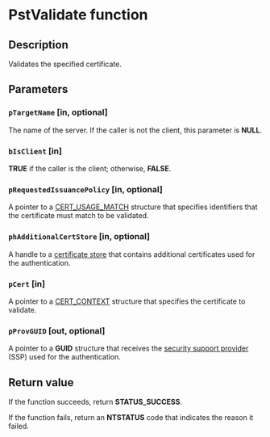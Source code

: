# PstValidate function

## Description

Validates the specified certificate.

## Parameters

### `pTargetName` [in, optional]

The name of the server. If the caller is not the client, this parameter is **NULL**.

### `bIsClient` [in]

**TRUE** if the caller is the client; otherwise, **FALSE**.

### `pRequestedIssuancePolicy` [in, optional]

A pointer to a [CERT_USAGE_MATCH](https://learn.microsoft.com/windows/desktop/api/wincrypt/ns-wincrypt-cert_usage_match) structure that specifies identifiers that the certificate must match to be validated.

### `phAdditionalCertStore` [in, optional]

A handle to a [certificate store](https://learn.microsoft.com/windows/desktop/SecGloss/c-gly) that contains additional certificates used for the authentication.

### `pCert` [in]

A pointer to a [CERT_CONTEXT](https://learn.microsoft.com/windows/desktop/api/wincrypt/ns-wincrypt-cert_context) structure that specifies the certificate to validate.

### `pProvGUID` [out, optional]

A pointer to a **GUID** structure that receives the [security support provider](https://learn.microsoft.com/windows/desktop/SecGloss/s-gly) (SSP) used for the authentication.

## Return value

If the function succeeds, return **STATUS_SUCCESS**.

If the function fails, return an **NTSTATUS** code that indicates the reason it failed.